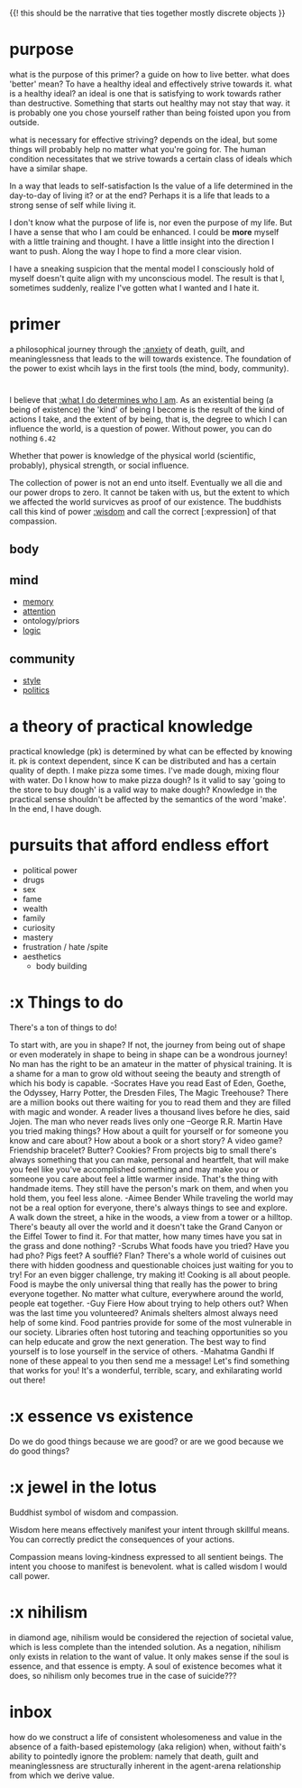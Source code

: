 {{! this should be the narrative that ties together mostly discrete objects }}
# purpose
what is the purpose of this primer?
a guide on how to live better.
what does 'better' mean?
To have a healthy ideal and effectively strive towards it.
what is a healthy ideal?
an ideal is one that is satisfying to work towards rather than destructive.
Something that starts out healthy may not stay that way.
it is probably one you chose yourself rather than being foisted upon you from outside.

what is necessary for effective striving?
depends on the ideal, but some things will probably help no matter what you're going for.
The human condition necessitates that we strive towards a certain class of ideals which have a similar shape.


In a way that leads to self-satisfaction
Is the value of a life determined in the day-to-day of living it? or at the end?
Perhaps it is a life that leads to a strong sense of self while living it.

I don't know what the purpose of life is, nor even the purpose of my life.
But I have a sense that who I am could be enhanced.
I could be **more** myself with a little training and thought.
I have a little insight into the direction I want to push.
Along the way I hope to find a more clear vision.

I have a sneaking suspicion that the mental model I consciously hold of myself doesn't quite align with my unconscious model.
The result is that I, sometimes suddenly, realize I've gotten what I wanted and I hate it.

# primer
a philosophical journey through the [:anxiety](anxiety) of death, guilt, and meaninglessness that leads to the will towards existence.
The foundation of the power to exist whcih lays in the first tools (the mind, body, community).
# 
I believe that [:what I do determines who I am](#essence).
As an existential being (a being of existence) the 'kind' of being I become is the result of the kind of actions I take, and the extent of by being, that is, the degree to which I can influence the world, is a question of power. 
Without power, you can do nothing `6.42`

Whether that power is knowledge of the physical world (scientific, probably), physical strength, or social influence.

The collection of power is not an end unto itself. Eventually we all die and our power drops to zero. It cannot be taken with us, but the extent to which we affected the world survicves as proof of our existence.
The buddhists call this kind of power [:wisdom](#jewel) and call the correct [:expression] of that compassion.
## body
## mind
* [memory](memory)
* [attention](attention)
* ontology/priors
* [logic](logic)
## community
* [style](style)
* [politics](social)


# a theory of practical knowledge
practical knowledge (pk) is determined by what can be effected by knowing it.
pk is context dependent, since K can be distributed and has a certain quality of depth.
I make pizza some times. I've made dough, mixing flour with water. Do I know how to make pizza dough?
Is it valid to say 'going to the store to buy dough' is a valid way to make dough?
Knowledge in the practical sense shouldn't be affected by the semantics of the word 'make'. In the end, I have dough.


# pursuits that afford endless effort
* political power
* drugs
* sex
* fame
* wealth
* family
* curiosity
* mastery
* frustration / hate /spite
* aesthetics
  * body building


# :x Things to do
There's a ton of things to do!

To start with, are you in shape? If not, the journey from being out of shape or even moderately in shape to being in shape can be a wondrous journey!
No man has the right to be an amateur in the matter of physical training. It is a shame for a man to grow old without seeing the beauty and strength of which his body is capable. -Socrates
Have you read East of Eden, Goethe, the Odyssey, Harry Potter, the Dresden Files, The Magic Treehouse? There are a million books out there waiting for you to read them and they are filled with magic and wonder.
A reader lives a thousand lives before he dies, said Jojen. The man who never reads lives only one –George R.R. Martin
Have you tried making things? How about a quilt for yourself or for someone you know and care about? How about a book or a short story? A video game? Friendship bracelet? Butter? Cookies? From projects big to small there's always something that you can make, personal and heartfelt, that will make you feel like you've accomplished something and may make you or someone you care about feel a little warmer inside.
That's the thing with handmade items. They still have the person's mark on them, and when you hold them, you feel less alone. -Aimee Bender
While traveling the world may not be a real option for everyone, there's always things to see and explore. A walk down the street, a hike in the woods, a view from a tower or a hilltop. There's beauty all over the world and it doesn't take the Grand Canyon or the Eiffel Tower to find it.
For that matter, how many times have you sat in the grass and done nothing? -Scrubs
What foods have you tried? Have you had pho? Pigs feet? A soufflé? Flan? There's a whole world of cuisines out there with hidden goodness and questionable choices just waiting for you to try! For an even bigger challenge, try making it!
Cooking is all about people. Food is maybe the only universal thing that really has the power to bring everyone together. No matter what culture, everywhere around the world, people eat together. -Guy Fiere
How about trying to help others out? When was the last time you volunteered? Animals shelters almost always need help of some kind. Food pantries provide for some of the most vulnerable in our society. Libraries often host tutoring and teaching opportunities so you can help educate and grow the next generation.
The best way to find yourself is to lose yourself in the service of others. -Mahatma Gandhi
If none of these appeal to you then send me a message! Let's find something that works for you! It's a wonderful, terrible, scary, and exhilarating world out there!


# :x essence vs existence
Do we do good things because we are good? or are we good because we do good things?

# :x jewel in the lotus
Buddhist symbol of wisdom and compassion.

Wisdom here means effectively manifest your intent through skillful means. You can correctly predict the consequences of your actions.

Compassion means loving-kindness expressed to all sentient beings. The intent you choose to manifest is benevolent.
what is called wisdom I would call power.

# :x nihilism
in diamond age, nihilism would be considered the rejection of societal value, which is less complete than the intended solution. As a negation, nihilism only exists in relation to the want of value. It only makes sense if the soul is essence, and that essence is empty. A soul of existence becomes what it does, so nihilism only becomes true in the case of suicide???

# inbox
how do we construct a life of consistent wholesomeness and value in the absence of a faith-based epistemology (aka religion) when, without faith's ability to pointedly ignore the problem: namely that death, guilt and meaninglessness are structurally inherent in the agent-arena relationship from which we derive value.
